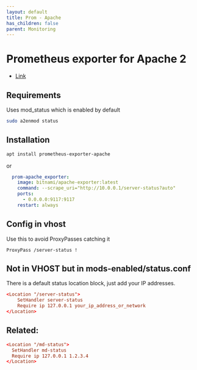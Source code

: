 ```yaml
---
layout: default
title: Prom - Apache
has_children: false
parent: Monitoring
---
```


# Prometheus exporter for Apache 2

* [Link](https://github.com/Lusitaniae/apache_exporter)

## Requirements

Uses mod_status which is enabled by default

```bash
sudo a2enmod status
```

## Installation

```bash
apt install prometheus-exporter-apache
```

or

```yaml
  prom-apache_exporter:
    image: bitnami/apache-exporter:latest
    command: --scrape_uri="http://10.0.0.1/server-status?auto"
    ports:
      - 0.0.0.0:9117:9117
    restart: always
```

## Config in vhost

Use this to avoid ProxyPasses catching it

`ProxyPass /server-status !`

## Not in VHOST but in mods-enabled/status.conf

There is a default status location block, just add your IP addresses.

```conf
<Location "/server-status">
    SetHandler server-status
    Require ip 127.0.0.1 your_ip_address_or_network
</Location>
```

## Related:

```conf
<Location "/md-status">
  SetHandler md-status
  Require ip 127.0.0.1 1.2.3.4
</Location>
```

